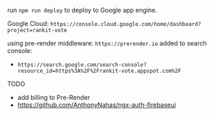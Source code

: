 

run `npm run deploy` to deploy to Google app engine.

Google Cloud: `https://console.cloud.google.com/home/dashboard?project=rankit-vote`

using pre-render middleware: `https://prerender.io`
added to search console: 
- `https://search.google.com/search-console?resource_id=https%3A%2F%2Frankit-vote.appspot.com%2F`


TODO
- add billing to Pre-Render
- https://github.com/AnthonyNahas/ngx-auth-firebaseui